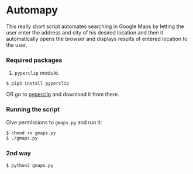 # Automapy

This really short script automates searching in Google Maps by letting the user enter the address and city of his desired location and then it automatically opens the browser and displays results of entered location to the user.

### Required packages

1. `pyperclip` module.

`$ pip3 install pyperclip`

OR go to [pyperclip](https://pypi.org/project/pyperclip/#files) and download it from there.


### Running the script
Give permissions to `gmaps.py` and run it:

```sh
$ chmod +x gmaps.py
$ ./gmaps.py
```

### 2nd way

```sh
$ python3 gmaps.py
```
